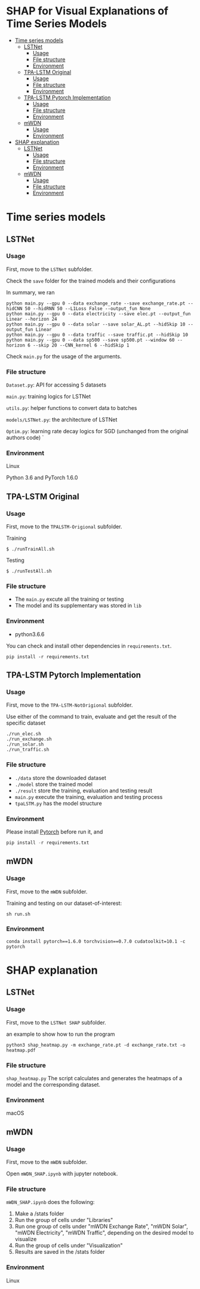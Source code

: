 # SHAP for Visual Explanations of Time Series Models

- [Time series models](#time-series-models)
  * [LSTNet](#lstnet)
    + [Usage](#usage)
    + [File structure](#file-structure)
    + [Environment](#environment)
  * [TPA-LSTM Original](#tpa-lstm-original)
    + [Usage](#usage-1)
    + [File structure](#file-structure-1)
    + [Environment](#environment-1)
  * [TPA-LSTM Pytorch Implementation](#tpa-lstm-pytorch-implementation)
    + [Usage](#usage-2)
    + [File structure](#file-structure-2)
    + [Environment](#environment-2)
  * [mWDN](#mwdn)
    + [Usage](#usage-3)
    + [Environment](#environment-3)
- [SHAP explanation](#shap-explanation)
  * [LSTNet](#lstnet-1)
    + [Usage](#usage-4)
    + [File structure](#file-structure-3)
    + [Environment](#environment-4)
  * [mWDN](#mwdn-1)
    + [Usage](#usage-5)
    + [File structure](#file-structure-4)
    + [Environment](#environment-5)







# Time series models

## LSTNet

### Usage

First, move to the `LSTNet` subfolder.

Check the `save` folder for the trained models and their configurations

In summary, we ran 
``` 
python main.py --gpu 0 --data exchange_rate --save exchange_rate.pt --hidCNN 50 --hidRNN 50 --L1Loss False --output_fun None
python main.py --gpu 0 --data electricity --save elec.pt --output_fun Linear --horizon 24
python main.py --gpu 0 --data solar --save solar_AL.pt --hidSkip 10 --output_fun Linear
python main.py --gpu 0 --data traffic --save traffic.pt --hidSkip 10
python main.py --gpu 0 --data sp500 --save sp500.pt --window 60 --horizon 6 --skip 20 --CNN_kernel 6 --hidSkip 1
```
Check `main.py` for the usage of the arguments.

### File structure

`Dataset.py`: API for accessing 5 datasets

`main.py`: training logics for LSTNet

`utils.py`: helper functions to convert data to batches

`models/LSTNet.py`: the architecture of LSTNet

`Optim.py`: learning rate decay logics for SGD  (unchanged from the original authors code)
`


### Environment 
Linux

Python 3.6 and PyTorch 1.6.0

## TPA-LSTM Original

### Usage

First, move to the `TPALSTM-Origional` subfolder.


Training
```
$ ./runTrainAll.sh
```
Testing
```
$ ./runTestAll.sh
```

### File structure
- The `main.py` excute all the training or testing
- The model and its supplementary was stored in `lib`

### Environment

* python3.6.6

You can check and install other dependencies in `requirements.txt`.
```
pip install -r requirements.txt
```
## TPA-LSTM Pytorch Implementation

### Usage

First, move to the `TPA-LSTM-NotOrigional` subfolder.


Use either of the command to train, evaluate and get the result of the specific dataset
```
./run_elec.sh
./run_exchange.sh
./run_solar.sh
./run_traffic.sh
```

### File structure
- `./data` store the downloaded dataset
- `./model` store the trained model
- `./result` store the training, evaluation and testing result
- `main.py` execute the training, evaluation and testing process
- `tpaLSTM.py` has the model structure  

### Environment
Please install [Pytorch](https://pytorch.org/) before run it, and

```python
pip install -r requirements.txt
```

## mWDN

### Usage

First, move to the `mWDN` subfolder.


Training and testing on our dataset-of-interest:
```
sh run.sh
```

### Environment 
```
conda install pytorch==1.6.0 torchvision==0.7.0 cudatoolkit=10.1 -c pytorch
```

# SHAP explanation

## LSTNet

### Usage

First, move to the `LSTNet SHAP` subfolder.

an example to show how to run the program
```
python3 shap_heatmap.py -m exchange_rate.pt -d exchange_rate.txt -o heatmap.pdf
```

### File structure

`shap_heatmap.py` The script calculates and generates the heatmaps of a model and the corresponding dataset.

### Environment 

macOS


## mWDN

### Usage

First, move to the `mWDN` subfolder.

Open `mWDN_SHAP.ipynb` with jupyter notebook.

### File structure

`mWDN_SHAP.ipynb` does the following:
1. Make a /stats folder
2. Run the group of cells under "Libraries"
3. Run one group of cells under "mWDN Exchange Rate", "mWDN Solar", "mWDN Electricity", "mWDN Traffic", depending on the desired model to visualize
4. Run the group of cells under "Visualization"
5. Results are saved in the /stats folder
### Environment 

Linux
